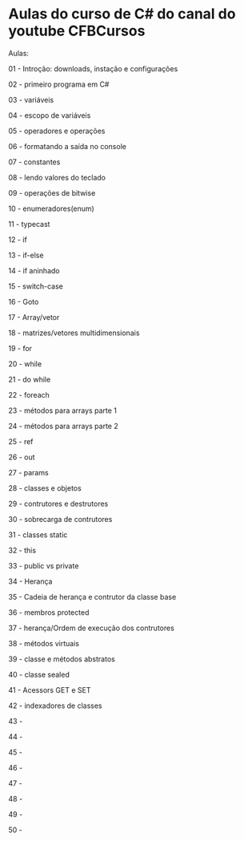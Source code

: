 # Aulas do curso de C# do canal do youtube CFBCursos

Aulas:

01 - Introção: downloads, instação e configurações

02 - primeiro programa em C#

03 - variáveis

04 - escopo de variáveis

05 - operadores e operações

06 - formatando a saída no console

07 - constantes

08 - lendo valores do teclado

09 - operações de bitwise

10 - enumeradores(enum)

11 - typecast

12 - if

13 - if-else

14 - if aninhado

15 - switch-case

16 - Goto

17 - Array/vetor

18 - matrizes/vetores multidimensionais

19 - for

20 - while

21 - do while

22 - foreach

23 - métodos para arrays parte 1

24 - métodos para arrays parte 2

25 - ref

26 - out

27 - params

28 - classes e objetos

29 - contrutores e destrutores

30 - sobrecarga de contrutores

31 - classes static

32 - this

33 - public vs private

34 - Herança

35 - Cadeia de herança e contrutor da classe base

36 - membros protected

37 - herança/Ordem de execução dos contrutores

38 - métodos virtuais

39 - classe e métodos abstratos

40 - classe sealed

41 - Acessors GET e SET

42 - indexadores de classes

43 - 

44 - 

45 - 

46 - 

47 - 

48 - 

49 - 

50 - 